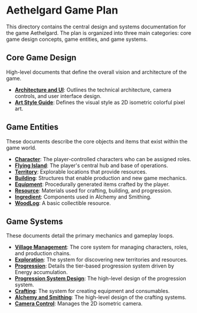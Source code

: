 # Aethelgard Game Plan

This directory contains the central design and systems documentation for the game Aethelgard. The plan is organized into three main categories: core game design concepts, game entities, and game systems.

## Core Game Design

High-level documents that define the overall vision and architecture of the game.

- **[Architecture and UI](./Game/Design/ArchitectureAndUI.md)**: Outlines the technical architecture, camera controls, and user interface design.
- **[Art Style Guide](./Game/Design/StyleGuide.md)**: Defines the visual style as 2D isometric colorful pixel art.

## Game Entities

These documents describe the core objects and items that exist within the game world.

- **[Character](./Game/Entities/Character.md)**: The player-controlled characters who can be assigned roles.
- **[Flying Island](./Game/Entities/Island.md)**: The player's central hub and base of operations.
- **[Territory](./Game/Entities/Territory.md)**: Explorable locations that provide resources.
- **[Building](./Game/Entities/Building.md)**: Structures that enable production and new game mechanics.
- **[Equipment](./Game/Entities/Equipment.md)**: Procedurally generated items crafted by the player.
- **[Resource](./Game/Entities/Resource.md)**: Materials used for crafting, building, and progression.
- **[Ingredient](./Game/Entities/Ingredient.md)**: Components used in Alchemy and Smithing.
- **[WoodLog](./Game/Entities/WoodLog.md)**: A basic collectible resource.

## Game Systems

These documents detail the primary mechanics and gameplay loops.

- **[Village Management](./Game/Systems/VillageManagement.md)**: The core system for managing characters, roles, and production chains.
- **[Exploration](./Game/Systems/Exploration.md)**: The system for discovering new territories and resources.
- **[Progression](./Game/Systems/Progression.md)**: Details the tier-based progression system driven by Energy accumulation.
- **[Progression System Design](./Game/Systems/ProgressionSystem.md)**: The high-level design of the progression system.
- **[Crafting](./Game/Systems/Crafting.md)**: The system for creating equipment and consumables.
- **[Alchemy and Smithing](./Game/Systems/AlchemyAndSmithing.md)**: The high-level design of the crafting systems.
- **[Camera Control](./Game/Systems/CameraControl.md)**: Manages the 2D isometric camera.
